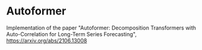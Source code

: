 # Autoformer
Implementation of the paper "Autoformer: Decomposition Transformers with Auto-Correlation for Long-Term Series Forecasting", https://arxiv.org/abs/2106.13008
